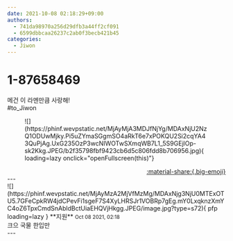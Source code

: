 ```yaml
---
date: 2021-10-08 02:18:29+09:00
authors:
  - 741da98970a256d29dfb3a44ff2cf091
  - 6599dbbcaa26237c2ab0f3becb421b45
categories:
  - Jiwon
---
```


# 1-87658469

<div class="post-container" markdown="1">
<div class="content-container md-sidebar__scrollwrap" markdown="1">

메건 이 라멘만큼 사랑해!<br>\#to_Jiwon
<figure markdown="1">
![](https://phinf.wevpstatic.net/MjAyMjA3MDJfNjYg/MDAxNjU2NzQ1ODUwMjky.Pi5uZYmaSGgmSO4aRkT6e7xPOKQU2Si2cqYA43QuPjAg.UxG235OzP3wcNIWOTwSXmqWB7L1_5S9GEjlOp-sk2Kkg.JPEG/b2f35798fbf9423cb6d5c806fdd8b706956.jpg){ loading=lazy onclick="openFullscreen(this)"}
</figure>


</div>
</div>

<div style="text-align: right;" markdown="1">
<a href="https://weverse.io/fromis9/fanpost/1-87658469" style="text-align: right;">:material-share:{.big-emoji}</a>
</div>
---

<div class="comments-container md-sidebar__scrollwrap" markdown="1">
<div class="comment" markdown="1">
<div class='id-container' markdown="1">
![](https://phinf.wevpstatic.net/MjAyMzA2MjVfMzMg/MDAxNjg3NjU0MTExOTU5.7GFeCpkRW4jdCPevFi1sgeF7S4XyLHRSJr1VOBRp7gEg.mY0LxqknzXmYC4oZ6TpxCmdSnAbldBctUiaEHQVjHkgg.JPEG/image.jpg?type=s72){ pfp loading=lazy }
**<span class="artist">지원</span>** <small>Oct 08 2021, 02:18</small><br>
</div>
<div class='comment-body' markdown="1">
크으 국물 한입만
</div>
</div>
</div>
---

